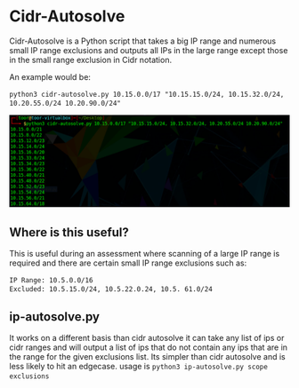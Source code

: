 # Cidr-Autosolve

Cidr-Autosolve is a Python script that takes a big IP range and numerous small IP range exclusions and outputs all IPs in the large range except those in the small range exclusion in Cidr notation.

An example would be:
```
python3 cidr-autosolve.py 10.15.0.0/17 "10.15.15.0/24, 10.15.32.0/24, 10.20.55.0/24 10.20.90.0/24"
```
![Example](/assets/images/example.png)

## Where is this useful?

This is useful during an assessment where scanning of a large IP range is required and there are certain small IP range exclusions such as:
```
IP Range: 10.5.0.0/16
Excluded: 10.5.15.0/24, 10.5.22.0.24, 10.5. 61.0/24
```

## ip-autosolve.py
It works on a different basis than cidr autosolve it can take any list of ips or cidr ranges and will output a list of ips that do not contain any ips that are in the range for the given exclusions list. Its simpler than cidr autosolve and is less likely to hit an edgecase.
usage is 
```python3 ip-autosolve.py scope exclusions```
